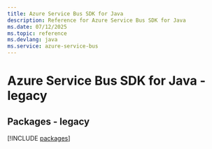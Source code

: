 ```yaml
---
title: Azure Service Bus SDK for Java
description: Reference for Azure Service Bus SDK for Java
ms.date: 07/12/2025
ms.topic: reference
ms.devlang: java
ms.service: azure-service-bus
---
```

# Azure Service Bus SDK for Java - legacy
## Packages - legacy
[!INCLUDE [packages](service-bus-index.md)]